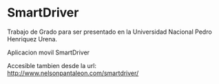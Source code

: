 # SmartDriver
Trabajo de Grado para ser presentado en la Universidad Nacional Pedro Henriquez Urena.

Aplicacion movil SmartDriver

Accesible tambien desde la url:
http://www.nelsonpantaleon.com/smartdriver/
